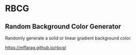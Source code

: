# RBCG
## Random Background Color Generator
Randomly generate a solid or linear gradient background color.

https://mffarag.github.io/rbcg/
